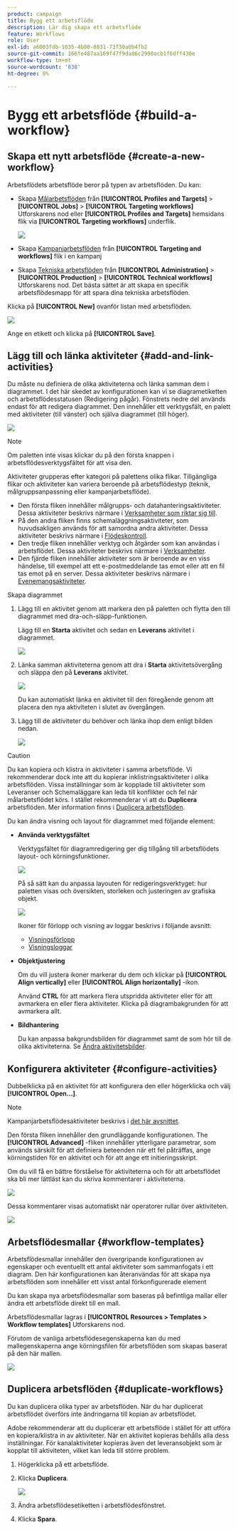 ```yaml
---
product: campaign
title: Bygg ett arbetsflöde
description: Lär dig skapa ett arbetsflöde
feature: Workflows
role: User
exl-id: a6003fdb-1035-4b80-8831-73f30a0b4fb2
source-git-commit: 166fe487aa169f47f9da86c2990acb1f6dff430e
workflow-type: tm+mt
source-wordcount: '838'
ht-degree: 0%

---
```


# Bygg ett arbetsflöde {#build-a-workflow}

## Skapa ett nytt arbetsflöde {#create-a-new-workflow}

Arbetsflödets arbetsflöde beror på typen av arbetsflöden. Du kan:

* Skapa [Målarbetsflöden](#targeting-workflows) från **[!UICONTROL Profiles and Targets]** > **[!UICONTROL Jobs]** > **[!UICONTROL Targeting workflows]** Utforskarens nod eller **[!UICONTROL Profiles and Targets]** hemsidans flik via **[!UICONTROL Targeting workflows]** underflik.

  ![](assets/create-targeting-wf.png)

* Skapa [Kampanjarbetsflöden](#campaign-workflows) från **[!UICONTROL Targeting and workflows]** flik i en kampanj

* Skapa [Tekniska arbetsflöden](#technical-workflows) från **[!UICONTROL Administration]** > **[!UICONTROL Production]** > **[!UICONTROL Technical workflows]** Utforskarens nod. Det bästa sättet är att skapa en specifik arbetsflödesmapp för att spara dina tekniska arbetsflöden.

Klicka på **[!UICONTROL New]** ovanför listan med arbetsflöden.

![](assets/create_a_wf_icon.png)

Ange en etikett och klicka på **[!UICONTROL Save]**.

## Lägg till och länka aktiviteter {#add-and-link-activities}

Du måste nu definiera de olika aktiviteterna och länka samman dem i diagrammet. I det här skedet av konfigurationen kan vi se diagrametiketten och arbetsflödesstatusen (Redigering pågår). Fönstrets nedre del används endast för att redigera diagrammet. Den innehåller ett verktygsfält, en palett med aktiviteter (till vänster) och själva diagrammet (till höger).

![](assets/new-workflow-2.png)

>[!NOTE]
>
>Om paletten inte visas klickar du på den första knappen i arbetsflödesverktygsfältet för att visa den.

Aktiviteter grupperas efter kategori på palettens olika flikar. Tillgängliga flikar och aktiviteter kan variera beroende på arbetsflödestyp (teknik, målgruppsanpassning eller kampanjarbetsflöde).

* Den första fliken innehåller målgrupps- och datahanteringsaktiviteter. Dessa aktiviteter beskrivs närmare i [Verksamheter som riktar sig till](targeting-activities.md).
* På den andra fliken finns schemaläggningsaktiviteter, som huvudsakligen används för att samordna andra aktiviteter. Dessa aktiviteter beskrivs närmare i [Flödeskontroll](flow-control-activities.md).
* Den tredje fliken innehåller verktyg och åtgärder som kan användas i arbetsflödet. Dessa aktiviteter beskrivs närmare i [Verksamheter](action-activities.md).
* Den fjärde fliken innehåller aktiviteter som är beroende av en viss händelse, till exempel att ett e-postmeddelande tas emot eller att en fil tas emot på en server. Dessa aktiviteter beskrivs närmare i [Evenemangsaktiviteter](event-activities.md).

Skapa diagrammet

1. Lägg till en aktivitet genom att markera den på paletten och flytta den till diagrammet med dra-och-släpp-funktionen.

   Lägg till en **Starta** aktivitet och sedan en **Leverans** aktivitet i diagrammet.

   ![](assets/new-workflow-3.png)

1. Länka samman aktiviteterna genom att dra i **Starta** aktivitetsövergång och släppa den på **Leverans** aktivitet.

   ![](assets/new-workflow-4.png)

   Du kan automatiskt länka en aktivitet till den föregående genom att placera den nya aktiviteten i slutet av övergången.

1. Lägg till de aktiviteter du behöver och länka ihop dem enligt bilden nedan.

   ![](assets/new-workflow-5.png)

>[!CAUTION]
>
>Du kan kopiera och klistra in aktiviteter i samma arbetsflöde. Vi rekommenderar dock inte att du kopierar inklistringsaktiviteter i olika arbetsflöden. Vissa inställningar som är kopplade till aktiviteter som Leveranser och Schemaläggare kan leda till konflikter och fel när målarbetsflödet körs. I stället rekommenderar vi att du  **Duplicera** arbetsflöden. Mer information finns i [Duplicera arbetsflöden](#duplicate-workflows).

Du kan ändra visning och layout för diagrammet med följande element:

* **Använda verktygsfältet**

  Verktygsfältet för diagramredigering ger dig tillgång till arbetsflödets layout- och körningsfunktioner.

  ![](assets/wf-toolbar.png)

  På så sätt kan du anpassa layouten för redigeringsverktyget: hur paletten visas och översikten, storleken och justeringen av grafiska objekt.

  ![](assets/s_user_segmentation_toolbar.png)

  Ikoner för förlopp och visning av loggar beskrivs i följande avsnitt:

   * [Visningsförlopp](monitor-workflow-execution.md#displaying-progress)
   * [Visningsloggar](monitor-workflow-execution.md#displaying-logs)

* **Objektjustering**

  Om du vill justera ikoner markerar du dem och klickar på **[!UICONTROL Align vertically]** eller **[!UICONTROL Align horizontally]** -ikon.

  Använd **CTRL** för att markera flera utspridda aktiviteter eller för att avmarkera en eller flera aktiviteter. Klicka på diagrambakgrunden för att avmarkera allt.

* **Bildhantering**

  Du kan anpassa bakgrundsbilden för diagrammet samt de som hör till de olika aktiviteterna. Se [Ändra aktivitetsbilder](change-activity-images.md).

## Konfigurera aktiviteter {#configure-activities}

Dubbelklicka på en aktivitet för att konfigurera den eller högerklicka och välj **[!UICONTROL Open...]**.

>[!NOTE]
>
>Kampanjarbetsflödesaktiviteter beskrivs i [det här avsnittet](activities.md).

Den första fliken innehåller den grundläggande konfigurationen. The **[!UICONTROL Advanced]** -fliken innehåller ytterligare parametrar, som används särskilt för att definiera beteenden när ett fel påträffas, ange körningstiden för en aktivitet och för att ange ett initieringsskript.

Om du vill få en bättre förståelse för aktiviteterna och för att arbetsflödet ska bli mer lättläst kan du skriva kommentarer i aktiviteterna.

![](assets/example1-comment.png)

Dessa kommentarer visas automatiskt när operatorer rullar över aktiviteten.

![](assets/example2-comment.png)


## Arbetsflödesmallar {#workflow-templates}

Arbetsflödesmallar innehåller den övergripande konfigurationen av egenskaper och eventuellt ett antal aktiviteter som sammanfogats i ett diagram. Den här konfigurationen kan återanvändas för att skapa nya arbetsflöden som innehåller ett visst antal förkonfigurerade element

Du kan skapa nya arbetsflödesmallar som baseras på befintliga mallar eller ändra ett arbetsflöde direkt till en mall.

Arbetsflödesmallar lagras i **[!UICONTROL Resources > Templates > Workflow templates]** Utforskarens nod.

Förutom de vanliga arbetsflödesegenskaperna kan du med mallegenskaperna ange körningsfilen för arbetsflöden som skapas baserat på den här mallen.

![](assets/wf-template-properties.png)

## Duplicera arbetsflöden {#duplicate-workflows}

Du kan duplicera olika typer av arbetsflöden. När du har duplicerat arbetsflödet överförs inte ändringarna till kopian av arbetsflödet.

Adobe rekommenderar att du duplicerar ett arbetsflöde i stället för att utföra en kopiera/klistra in av aktiviteter. När en aktivitet kopieras behålls alla dess inställningar. För kanalaktiviteter kopieras även det leveransobjekt som är kopplat till aktiviteten, vilket kan leda till större problem.

1. Högerklicka på ett arbetsflöde.
1. Klicka **Duplicera**.

   ![](assets/duplicate-workflows.png)

1. Ändra arbetsflödesetiketten i arbetsflödesfönstret.
1. Klicka **Spara**.

